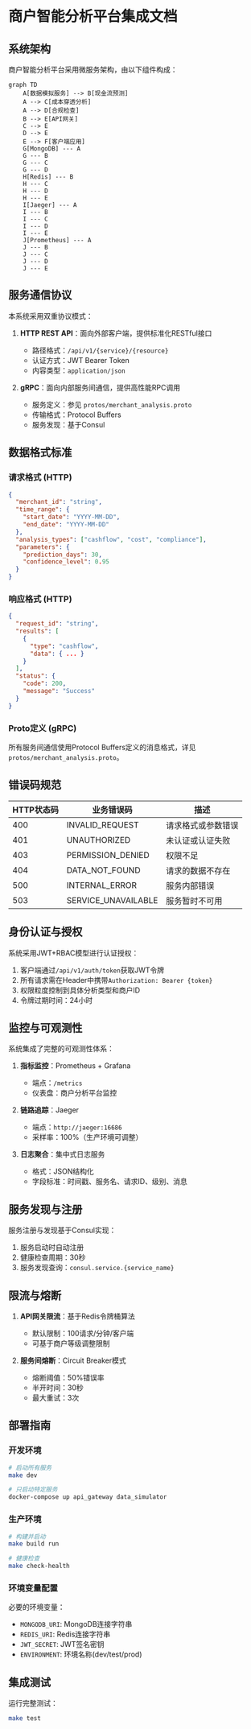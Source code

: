 # 商户智能分析平台集成文档

## 系统架构

商户智能分析平台采用微服务架构，由以下组件构成：

```mermaid
graph TD
    A[数据模拟服务] --> B[现金流预测]
    A --> C[成本穿透分析]
    A --> D[合规检查]
    B --> E[API网关]
    C --> E
    D --> E
    E --> F[客户端应用]
    G[MongoDB] --- A
    G --- B
    G --- C
    G --- D
    H[Redis] --- B
    H --- C
    H --- D
    H --- E
    I[Jaeger] --- A
    I --- B
    I --- C
    I --- D
    I --- E
    J[Prometheus] --- A
    J --- B
    J --- C
    J --- D
    J --- E
```

## 服务通信协议

本系统采用双重协议模式：

1. **HTTP REST API**：面向外部客户端，提供标准化RESTful接口
   - 路径格式：`/api/v1/{service}/{resource}`
   - 认证方式：JWT Bearer Token
   - 内容类型：`application/json`

2. **gRPC**：面向内部服务间通信，提供高性能RPC调用
   - 服务定义：参见 `protos/merchant_analysis.proto`
   - 传输格式：Protocol Buffers
   - 服务发现：基于Consul

## 数据格式标准

### 请求格式 (HTTP)

```json
{
  "merchant_id": "string",
  "time_range": {
    "start_date": "YYYY-MM-DD",
    "end_date": "YYYY-MM-DD"
  },
  "analysis_types": ["cashflow", "cost", "compliance"],
  "parameters": {
    "prediction_days": 30,
    "confidence_level": 0.95
  }
}
```

### 响应格式 (HTTP)

```json
{
  "request_id": "string",
  "results": [
    {
      "type": "cashflow",
      "data": { ... }
    }
  ],
  "status": {
    "code": 200,
    "message": "Success"
  }
}
```

### Proto定义 (gRPC)

所有服务间通信使用Protocol Buffers定义的消息格式，详见`protos/merchant_analysis.proto`。

## 错误码规范

| HTTP状态码 | 业务错误码 | 描述 |
|------------|------------|------|
| 400 | INVALID_REQUEST | 请求格式或参数错误 |
| 401 | UNAUTHORIZED | 未认证或认证失败 |
| 403 | PERMISSION_DENIED | 权限不足 |
| 404 | DATA_NOT_FOUND | 请求的数据不存在 |
| 500 | INTERNAL_ERROR | 服务内部错误 |
| 503 | SERVICE_UNAVAILABLE | 服务暂时不可用 |

## 身份认证与授权

系统采用JWT+RBAC模型进行认证授权：

1. 客户端通过`/api/v1/auth/token`获取JWT令牌
2. 所有请求需在Header中携带`Authorization: Bearer {token}`
3. 权限粒度控制到具体分析类型和商户ID
4. 令牌过期时间：24小时

## 监控与可观测性

系统集成了完整的可观测性体系：

1. **指标监控**：Prometheus + Grafana
   - 端点：`/metrics`
   - 仪表盘：商户分析平台监控

2. **链路追踪**：Jaeger
   - 端点：`http://jaeger:16686`
   - 采样率：100%（生产环境可调整）

3. **日志聚合**：集中式日志服务
   - 格式：JSON结构化
   - 字段标准：时间戳、服务名、请求ID、级别、消息

## 服务发现与注册

服务注册与发现基于Consul实现：

1. 服务启动时自动注册
2. 健康检查周期：30秒
3. 服务发现查询：`consul.service.{service_name}`

## 限流与熔断

1. **API网关限流**：基于Redis令牌桶算法
   - 默认限制：100请求/分钟/客户端
   - 可基于商户等级调整限制

2. **服务间熔断**：Circuit Breaker模式
   - 熔断阈值：50%错误率
   - 半开时间：30秒
   - 最大重试：3次

## 部署指南

### 开发环境

```bash
# 启动所有服务
make dev

# 只启动特定服务
docker-compose up api_gateway data_simulator
```

### 生产环境

```bash
# 构建并启动
make build run

# 健康检查
make check-health
```

### 环境变量配置

必要的环境变量：

- `MONGODB_URI`: MongoDB连接字符串
- `REDIS_URI`: Redis连接字符串
- `JWT_SECRET`: JWT签名密钥
- `ENVIRONMENT`: 环境名称(dev/test/prod)

## 集成测试

运行完整测试：

```bash
make test
``` 